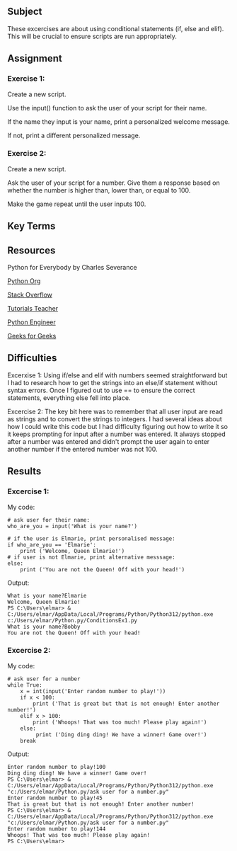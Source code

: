 ##  Subject

These excercises are about using conditional statements (if, else and elif).  This will be crucial to ensure scripts are run appropriately.

##  Assignment

### Exercise 1:

Create a new script.

Use the input() function to ask the user of your script for their name.

If the name they input is your name, print a personalized welcome message. 

If not, print a different personalized message.



###  Exercise 2:

Create a new script.

Ask the user of your script for a number. Give them a response based on whether the number is higher than, lower than, or equal to 100.

Make the game repeat until the user inputs 100.


##  Key Terms

##  Resources

Python for Everybody by Charles Severance

[Python Org](https://discuss.python.org/t/input-in-if-else-statements/41197)

[Stack Overflow](https://stackoverflow.com/questions/26695649/creating-if-else-statements-dependent-on-user-input)

[Tutorials Teacher](https://www.tutorialsteacher.com/articles/convert-input-to-number-in-python)

[Python Engineer](https://www.python-engineer.com/posts/ask-user-for-input/)

[Geeks for Geeks](https://www.geeksforgeeks.org/taking-multiple-inputs-from-user-in-python/)



##  Difficulties
Excerxise 1:  Using if/else and elif with numbers seemed straightforward but I had to research how to get the strings into an else/if statement without syntax errors.  Once I figured out to use == to ensure the correct statements, everything else fell into place.

Excercise 2:  The key bit here was to remember that all user input are read as strings and to convert the strings to integers. I had several ideas about how I could write this code but I had difficulty figuring out how to write it so it keeps prompting for input after a number was entered. It always stopped after a number was entered and didn't prompt the user again to enter another number if the entered number was not 100.

##  Results

### Excercise 1:

My code:
```
# ask user for their name:
who_are_you = input('What is your name?')

# if the user is Elmarie, print personalised message:
if who_are_you == 'Elmarie':
    print ('Welcome, Queen Elmarie!')
# if user is not Elmarie, print alternative messsage:
else: 
    print ('You are not the Queen! Off with your head!')
```

Output:

```
What is your name?Elmarie
Welcome, Queen Elmarie!
PS C:\Users\elmar> & C:/Users/elmar/AppData/Local/Programs/Python/Python312/python.exe c:/Users/elmar/Python.py/ConditionsEx1.py
What is your name?Bobby
You are not the Queen! Off with your head!
```

### Excercise 2:

My code:
```
# ask user for a number
while True:
    x = int(input('Enter random number to play!'))
    if x < 100:
        print ('That is great but that is not enough! Enter another number!')
    elif x > 100:
        print ('Whoops! That was too much! Please play again!')
    else:
         print ('Ding ding ding! We have a winner! Game over!')
    break
```

Output:

```
Enter random number to play!100
Ding ding ding! We have a winner! Game over!
PS C:\Users\elmar> & C:/Users/elmar/AppData/Local/Programs/Python/Python312/python.exe "c:/Users/elmar/Python.py/ask user for a number.py"
Enter random number to play!45
That is great but that is not enough! Enter another number!
PS C:\Users\elmar> & C:/Users/elmar/AppData/Local/Programs/Python/Python312/python.exe "c:/Users/elmar/Python.py/ask user for a number.py"
Enter random number to play!144
Whoops! That was too much! Please play again!
PS C:\Users\elmar>
```

